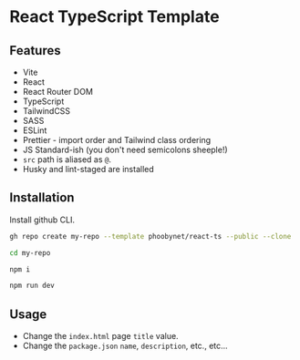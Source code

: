 # React TypeScript Template

## Features

- Vite
- React
- React Router DOM
- TypeScript
- TailwindCSS
- SASS
- ESLint
- Prettier - import order and Tailwind class ordering
- JS Standard-ish (you don&apos;t need semicolons sheeple!)
- `src` path is aliased as `@`.
- Husky and lint-staged are installed

## Installation

Install github CLI.

```bash
gh repo create my-repo --template phoobynet/react-ts --public --clone

cd my-repo

npm i

npm run dev
```

## Usage

- Change the `index.html` page `title` value.
- Change the `package.json` `name`, `description`, etc., etc...

